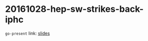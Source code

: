 20161028-hep-sw-strikes-back-iphc
=================================

`go-present` link: [slides](http://talks.godoc.org/github.com/sbinet/talks/2016/20161028-hep-sw-strikes-back-iphc/talk.slide)

